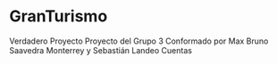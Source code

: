 # GranTurismo
Verdadero Proyecto
Proyecto del Grupo 3
Conformado por Max Bruno Saavedra Monterrey y Sebastián Landeo Cuentas
